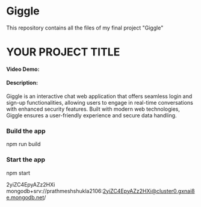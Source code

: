 # Giggle
This repository contains all the files of my final project "Giggle"

# YOUR PROJECT TITLE
#### Video Demo:  <URL HERE>
#### Description:
Giggle is an interactive chat web application that offers seamless login and sign-up functionalities, allowing users to engage in real-time conversations with enhanced security features. Built with modern web technologies, Giggle ensures a user-friendly experience and secure data handling.

### Build the app
npm run build

### Start the app
npm start


2yiZC4EpyAZz2HXi
mongodb+srv://prathmeshshukla2106:2yiZC4EpyAZz2HXi@cluster0.gxnai8e.mongodb.net/